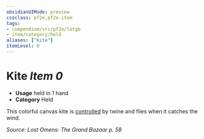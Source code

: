 ```yaml
---
obsidianUIMode: preview
cssclass: pf2e,pf2e-item
tags:
- compendium/src/pf2e/lotgb
- item/category/held
aliases: ["Kite"]
itemLevel: 0
---
```

# Kite *Item 0*  

- **Usage** held in 1 hand
- **Category** Held

This colorful canvas kite is [controlled](../../../rules/conditions.md#Controlled) by twine and flies when it catches the wind.

*Source: Lost Omens: The Grand Bazaar p. 58*